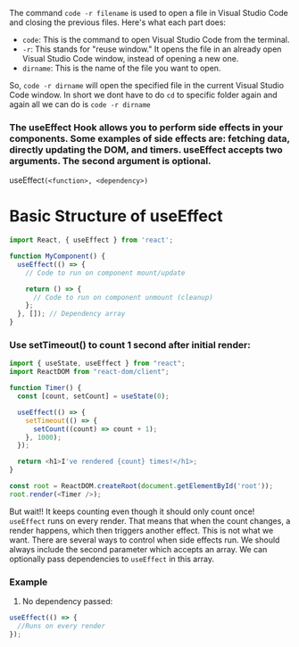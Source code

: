 The command `code -r filename` is used to open a file in Visual Studio Code and closing the previous files. Here's what each part does:

- `code`: This is the command to open Visual Studio Code from the terminal.
- `-r`: This stands for "reuse window." It opens the file in an already open Visual Studio Code window, instead of opening a new one.
- `dirname`: This is the name of the file you want to open.

So, `code -r dirname` will open the specified file in the current Visual Studio Code window. In short we dont have to do `cd` to specific folder again and again all we can do is `code -r dirname`

### The useEffect Hook allows you to perform side effects in your components. Some examples of side effects are: fetching data, directly updating the DOM, and timers. useEffect accepts two arguments. The second argument is optional.
useEffect`(<function>, <dependency>)`

# Basic Structure of useEffect
  ```javascript
  import React, { useEffect } from 'react';
  
  function MyComponent() {
    useEffect(() => {
      // Code to run on component mount/update
  
      return () => {
        // Code to run on component unmount (cleanup)
      };
    }, []); // Dependency array
  }
  ```

### Use setTimeout() to count 1 second after initial render:

  ```javascript
  import { useState, useEffect } from "react";
  import ReactDOM from "react-dom/client";
  
  function Timer() {
    const [count, setCount] = useState(0);
  
    useEffect(() => {
      setTimeout(() => {
        setCount((count) => count + 1);
      }, 1000);
    });
  
    return <h1>I've rendered {count} times!</h1>;
  }
  
  const root = ReactDOM.createRoot(document.getElementById('root'));
  root.render(<Timer />);
  ```

But wait!! It keeps counting even though it should only count once!
`useEffect` runs on every render. That means that when the count changes, a render happens, which then triggers another effect.
This is not what we want. There are several ways to control when side effects run.
We should always include the second parameter which accepts an array. We can optionally pass dependencies to `useEffect` in this array.

### Example
1. No dependency passed:
  ```javascript
  useEffect(() => {
    //Runs on every render
  });
  ```
